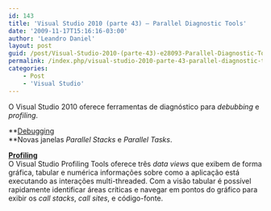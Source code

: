 ```yaml
---
id: 143
title: 'Visual Studio 2010 (parte 43) – Parallel Diagnostic Tools'
date: '2009-11-17T15:16:16-03:00'
author: 'Leandro Daniel'
layout: post
guid: /post/Visual-Studio-2010-(parte-43)-e28093-Parallel-Diagnostic-Tools.aspx
permalink: /index.php/visual-studio-2010-parte-43-parallel-diagnostic-tools/
categories:
    - Post
    - 'Visual Studio'
---
```


O Visual Studio 2010 oferece ferramentas de diagnóstico para *debubbing* e *profiling*.

**<u>Debugging   
</u>**Novas janelas *Parallel Stacks* e *Parallel Tasks*.

**<u>Profiling </u>**   
O Visual Studio Profiling Tools oferece três *data views* que exibem de forma gráfica, tabular e numérica informações sobre como a aplicação está executando as interações multi-threaded. Com a visão tabular é possível rapidamente identificar áreas críticas e navegar em pontos do gráfico para exibir os *call stacks*, *call sites*, e código-fonte.